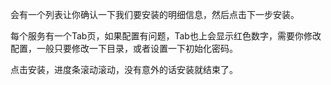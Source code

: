 会有一个列表让你确认一下我们要安装的明细信息，然后点击下一步安装。

每个服务有一个Tab页，如果配置有问题，Tab也上会显示红色数字，需要你修改配置，一般只要修改一下目录，或者设置一下初始化密码。

点击安装，进度条滚动滚动，没有意外的话安装就结束了。

